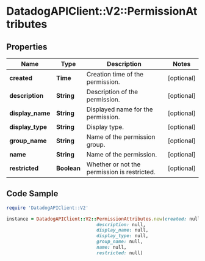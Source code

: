# DatadogAPIClient::V2::PermissionAttributes

## Properties

Name | Type | Description | Notes
------------ | ------------- | ------------- | -------------
**created** | **Time** | Creation time of the permission. | [optional] 
**description** | **String** | Description of the permission. | [optional] 
**display_name** | **String** | Displayed name for the permission. | [optional] 
**display_type** | **String** | Display type. | [optional] 
**group_name** | **String** | Name of the permission group. | [optional] 
**name** | **String** | Name of the permission. | [optional] 
**restricted** | **Boolean** | Whether or not the permission is restricted. | [optional] 

## Code Sample

```ruby
require 'DatadogAPIClient::V2'

instance = DatadogAPIClient::V2::PermissionAttributes.new(created: null,
                                 description: null,
                                 display_name: null,
                                 display_type: null,
                                 group_name: null,
                                 name: null,
                                 restricted: null)
```


